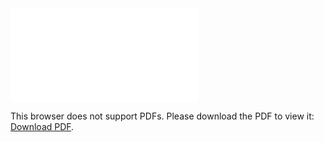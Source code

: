 <object data="christ-in-song/CIS1908pdfs/914.pdf" type="application/pdf" width="100%" height="1024px">
    <embed src="christ-in-song/CIS1908pdfs/914.pdf">
        <p>This browser does not support PDFs. Please download the PDF to view it: <a href="christ-in-song/CIS1908pdfs/914.pdf">Download PDF</a>.</p>
    </embed>
</object>
